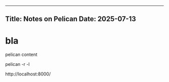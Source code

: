 -------
Title: Notes on Pelican
Date: 2025-07-13
-------

# bla

pelican content

pelican -r -l

http://localhost:8000/






